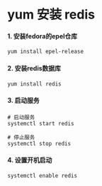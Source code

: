 # yum 安装 redis

#### 1. 安装fedora的epel仓库

```shell
yum install epel-release
```

#### 2. 安装redis数据库

```shell
yum install redis
```

#### 3. 启动服务

```shell
# 启动服务
systemctl start redis

# 停止服务
systemctl stop redis
```

#### 4. 设置开机启动

```shell
systemctl enable redis
```







